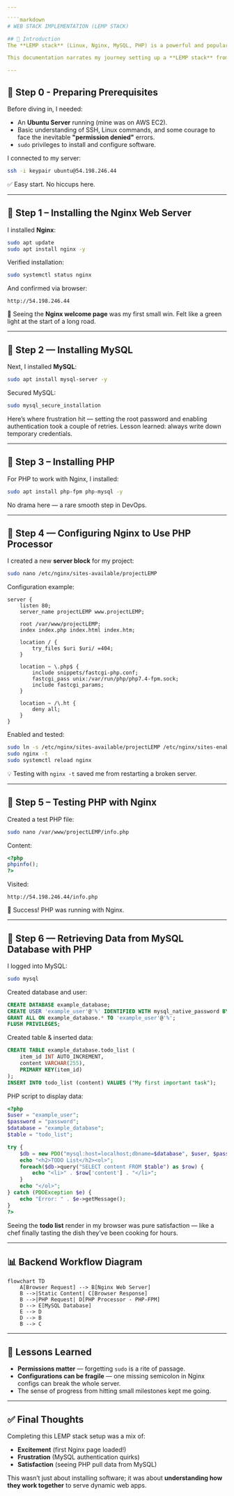 ```yaml
---

````markdown
# WEB STACK IMPLEMENTATION (LEMP STACK)

## 📖 Introduction
The **LEMP stack** (Linux, Nginx, MySQL, PHP) is a powerful and popular stack for serving dynamic web applications. Unlike LAMP, which uses Apache, LEMP swaps Apache for **Nginx** (pronounced "Engine-X"), offering better performance under high load.

This documentation narrates my journey setting up a **LEMP stack** from scratch — the wins, the headaches, and those "Aha!" moments that make DevOps learning addictive.  

---
```


## 📌 Step 0 - Preparing Prerequisites
Before diving in, I needed:
- An **Ubuntu Server** running (mine was on AWS EC2).
- Basic understanding of SSH, Linux commands, and some courage to face the inevitable **"permission denied"** errors.
- `sudo` privileges to install and configure software.

I connected to my server:
```bash
ssh -i keypair ubuntu@54.198.246.44
````

✅ Easy start. No hiccups here.

---

## 📌 Step 1 – Installing the Nginx Web Server

I installed **Nginx**:

```bash
sudo apt update
sudo apt install nginx -y
```

Verified installation:

```bash
sudo systemctl status nginx
```

And confirmed via browser:

```
http://54.198.246.44
```

🎉 Seeing the **Nginx welcome page** was my first small win. Felt like a green light at the start of a long road.

---

## 📌 Step 2 — Installing MySQL

Next, I installed **MySQL**:

```bash
sudo apt install mysql-server -y
```

Secured MySQL:

```bash
sudo mysql_secure_installation
```

Here’s where frustration hit — setting the root password and enabling authentication took a couple of retries. Lesson learned: always write down temporary credentials.

---

## 📌 Step 3 – Installing PHP

For PHP to work with Nginx, I installed:

```bash
sudo apt install php-fpm php-mysql -y
```

No drama here — a rare smooth step in DevOps.

---

## 📌 Step 4 — Configuring Nginx to Use PHP Processor

I created a new **server block** for my project:

```bash
sudo nano /etc/nginx/sites-available/projectLEMP
```

Configuration example:

```nginx
server {
    listen 80;
    server_name projectLEMP www.projectLEMP;

    root /var/www/projectLEMP;
    index index.php index.html index.htm;

    location / {
        try_files $uri $uri/ =404;
    }

    location ~ \.php$ {
        include snippets/fastcgi-php.conf;
        fastcgi_pass unix:/var/run/php/php7.4-fpm.sock;
        include fastcgi_params;
    }

    location ~ /\.ht {
        deny all;
    }
}
```

Enabled and tested:

```bash
sudo ln -s /etc/nginx/sites-available/projectLEMP /etc/nginx/sites-enabled/
sudo nginx -t
sudo systemctl reload nginx
```

💡 Testing with `nginx -t` saved me from restarting a broken server.

---

## 📌 Step 5 – Testing PHP with Nginx

Created a test PHP file:

```bash
sudo nano /var/www/projectLEMP/info.php
```

Content:

```php
<?php
phpinfo();
?>
```

Visited:

```
http://54.198.246.44/info.php
```

🎯 Success! PHP was running with Nginx.

---

## 📌 Step 6 — Retrieving Data from MySQL Database with PHP

I logged into MySQL:

```bash
sudo mysql
```

Created database and user:

```sql
CREATE DATABASE example_database;
CREATE USER 'example_user'@'%' IDENTIFIED WITH mysql_native_password BY 'password';
GRANT ALL ON example_database.* TO 'example_user'@'%';
FLUSH PRIVILEGES;
```

Created table & inserted data:

```sql
CREATE TABLE example_database.todo_list (
    item_id INT AUTO_INCREMENT,
    content VARCHAR(255),
    PRIMARY KEY(item_id)
);
INSERT INTO todo_list (content) VALUES ("My first important task");
```

PHP script to display data:

```php
<?php
$user = "example_user";
$password = "password";
$database = "example_database";
$table = "todo_list";

try {
    $db = new PDO("mysql:host=localhost;dbname=$database", $user, $password);
    echo "<h2>TODO List</h2><ol>";
    foreach($db->query("SELECT content FROM $table") as $row) {
        echo "<li>" . $row['content'] . "</li>";
    }
    echo "</ol>";
} catch (PDOException $e) {
    echo "Error: " . $e->getMessage();
}
?>
```

Seeing the **todo list** render in my browser was pure satisfaction — like a chef finally tasting the dish they’ve been cooking for hours.

---

## 📊 Backend Workflow Diagram

```mermaid
flowchart TD
    A[Browser Request] --> B[Nginx Web Server]
    B -->|Static Content| C[Browser Response]
    B -->|PHP Request| D[PHP Processor - PHP-FPM]
    D --> E[MySQL Database]
    E --> D
    D --> B
    B --> C
```

---

## 🧠 Lessons Learned

* **Permissions matter** — forgetting `sudo` is a rite of passage.
* **Configurations can be fragile** — one missing semicolon in Nginx configs can break the whole server.
* The sense of progress from hitting small milestones kept me going.

---

## ✅ Final Thoughts

Completing this LEMP stack setup was a mix of:

* **Excitement** (first Nginx page loaded!)
* **Frustration** (MySQL authentication quirks)
* **Satisfaction** (seeing PHP pull data from MySQL)

This wasn’t just about installing software; it was about **understanding how they work together** to serve dynamic web apps.

```
